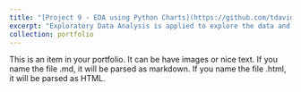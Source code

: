 ```yaml
---
title: "[Project 9 - EDA using Python Charts](https://github.com/tdavidna/DSC680/blob/main/DSC640_3.2_Exercise.ipynb)"
excerpt: "Exploratory Data Analysis is applied to explore the data and condense the key insights. It will give the basic understanding of the data, it’s distribution, null values and much more. You can either explore data using graphs or through some python functions. Univariate and Bivariate are the two types of data analysis. In the univariate, you will be analyzing a single attribute. But in the bivariate, you will be analyzing an attribute with the target attribute."
collection: portfolio
---
```


This is an item in your portfolio. It can be have images or nice text. If you name the file .md, it will be parsed as markdown. If you name the file .html, it will be parsed as HTML.

